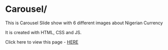 # Carousel/

This is Carousel Slide show with 6 different images about Nigerian Currency

It is created with HTML, CSS and JS.

Click here to view this page 
- [HERE]( https://barachagreen.github.io/Assignment-Zuri-wk-5---6/)


